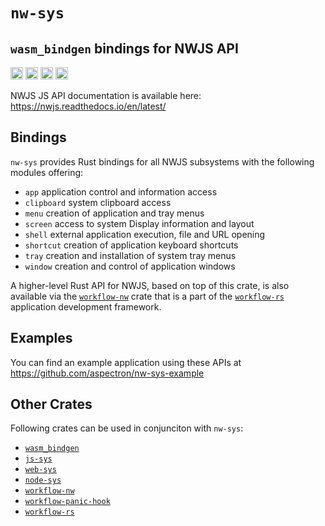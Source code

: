 # `nw-sys`

## `wasm_bindgen` bindings for NWJS API

[<img alt="github" src="https://img.shields.io/badge/github-aspectron/nw--sys-8da0cb?style=for-the-badge&labelColor=555555&color=8da0cb&logo=github" height="20">](https://github.com/aspectron/nw-sys)
[<img alt="crates.io" src="https://img.shields.io/crates/v/nw-sys.svg?maxAge=2592000&style=for-the-badge&color=fc8d62&logo=rust" height="20">](https://crates.io/crates/nw-sys)
[<img alt="docs.rs" src="https://img.shields.io/badge/docs.rs-nw--sys-56c2a5?maxAge=2592000&style=for-the-badge&logo=rust" height="20">](https://docs.rs/nw-sys)
<img alt="license" src="https://img.shields.io/crates/l/nw-sys.svg?maxAge=2592000&color=6ac&style=for-the-badge&logoColor=fff" height="20">


NWJS JS API documentation is available here: https://nwjs.readthedocs.io/en/latest/

## Bindings

`nw-sys` provides Rust bindings for all NWJS subsystems with the following modules offering:
- `app` application control and information access
- `clipboard` system clipboard access
- `menu` creation of application and tray menus
- `screen` access to system Display information and layout 
- `shell` external application execution, file and URL opening
- `shortcut` creation of application keyboard shortcuts 
- `tray` creation and installation of system tray menus
- `window` creation and control of application windows

A higher-level Rust API for NWJS, based on top of this crate, is also available via the [`workflow-nw`](https://crates.io/crates/workflow-nw) crate that is a part of the [`workflow-rs`](https://github.com/workflow-rs/workflow-rs) application development framework.

## Examples

You can find an example application using these APIs at https://github.com/aspectron/nw-sys-example

## Other Crates

Following crates can be used in conjunciton with `nw-sys`:
- [`wasm_bindgen`](https://crates.io/crates/wasm_bindgen)
- [`js-sys`](https://crates.io/crates/js-sys)
- [`web-sys`](https://crates.io/crates/web-sys)
- [`node-sys`](https://crates.io/crates/node-sys)
- [`workflow-nw`](https://crates.io/crates/workflow-nw)
- [`workflow-panic-hook`](https://crates.io/crates/workflow-panic-hook)
- [`workflow-rs`](https://github.com/workflow-rs/workflow-rs)
